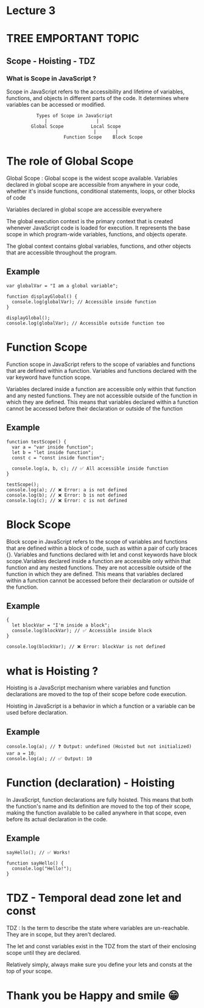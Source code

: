 # Lecture 3
# TREE EMPORTANT TOPIC

## Scope - Hoisting - TDZ
### What is Scope in JavaScript ?
Scope in JavaScript refers to the accessibility and lifetime of variables, functions, and objects in different parts of the code. It determines where variables can be accessed or modified.
```
           Types of Scope in JavaScript
              |                  | 
         Global Scope          Local Scope
                                |       | 
                     Function Scope    Block Scope
```

# The role of Global Scope

Global Scope : Global scope is the widest
scope available. Variables declared in global
scope are accessible from anywhere in your
code, whether it's inside functions, conditional
statements, loops, or other blocks of code

Variables declared in global scope are
accessible everywhere

The global execution context is the primary context that is created
whenever JavaScript code is loaded for execution. It represents the base
scope in which program-wide variables, functions, and objects operate.



The global context contains global variables, functions, and other objects
that are accessible throughout the program.

## Example
```
var globalVar = "I am a global variable";

function displayGlobal() {
  console.log(globalVar); // Accessible inside function
}

displayGlobal();
console.log(globalVar); // Accessible outside function too

```
# Function Scope
Function scope in JavaScript refers to the scope of variables and functions that are defined
within a function. Variables and functions declared with the var keyword have function
scope.

Variables declared inside a function are accessible only within that function and any nested
functions. They are not accessible outside of the function in which they are defined. This
means that variables declared within a function cannot be accessed before their
declaration or outside of the function
## Example
```
function testScope() {
  var a = "var inside function";
  let b = "let inside function";
  const c = "const inside function";

  console.log(a, b, c); // ✅ All accessible inside function
}

testScope();
console.log(a); // ❌ Error: a is not defined
console.log(b); // ❌ Error: b is not defined
console.log(c); // ❌ Error: c is not defined
```
# Block Scope
Block scope in JavaScript refers to the scope of variables and functions that are defined
within a block of code, such as within a pair of curly braces {}. Variables and functions
declared with let and const keywords have block scope.Variables declared inside a function
are accessible only within that function and any nested functions. They are not accessible
outside of the function in which they are defined. This means that variables declared within a
function cannot be accessed before their declaration or outside of the function.
## Example
```
{
  let blockVar = "I'm inside a block";
  console.log(blockVar); // ✅ Accessible inside block
}

console.log(blockVar); // ❌ Error: blockVar is not defined

```

# what is Hoisting ?
Hoisting is a JavaScript mechanism where variables and function declarations are moved to the
top of their scope before code execution.

Hoisting in JavaScript is a behavior in which a function or a variable can be used before
declaration.
## Example
```
console.log(a); // ❓ Output: undefined (Hoisted but not initialized)
var a = 10;
console.log(a); // ✅ Output: 10

```

# Function (declaration) - Hoisting
In JavaScript, function declarations are fully
hoisted. This means that both the function's
name and its definition are moved to the top
of their scope, making the function available
to be called anywhere in that scope, even
before its actual declaration in the code.

## Example
```
sayHello(); // ✅ Works!

function sayHello() {
  console.log("Hello!");
}

```
# TDZ - Temporal dead zone let and const

TDZ : Is the term to describe the state where
variables are un-reachable. They are in
scope, but they aren't declared.

The let and const variables exist in the TDZ
from the start of their enclosing scope until
they are declared.

Relatively simply, always make sure you
define your lets and consts at the top of your
scope.

# Thank you be Happy and smile 😁
